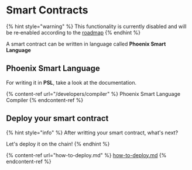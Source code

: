 # Smart Contracts

{% hint style="warning" %}
This functionality is currently disabled and will be re‑enabled according to the [roadmap](https://phantasma.info/blockchain#roadmap)
{% endhint %}

A smart contract can be written in language called **Phoenix Smart Language**

## Phoenix Smart Language

For writing it in **PSL**, take a look at the documentation.

{% content-ref url="/developers/compiler" %}
Phoenix Smart Language Compiler
{% endcontent-ref %}

## Deploy your smart contract

{% hint style="info" %}
After writting your smart contract, what's next?

Let's deploy it on the chain!
{% endhint %}

{% content-ref url="how-to-deploy.md" %}
[how-to-deploy.md](how-to-deploy.md)
{% endcontent-ref %}

